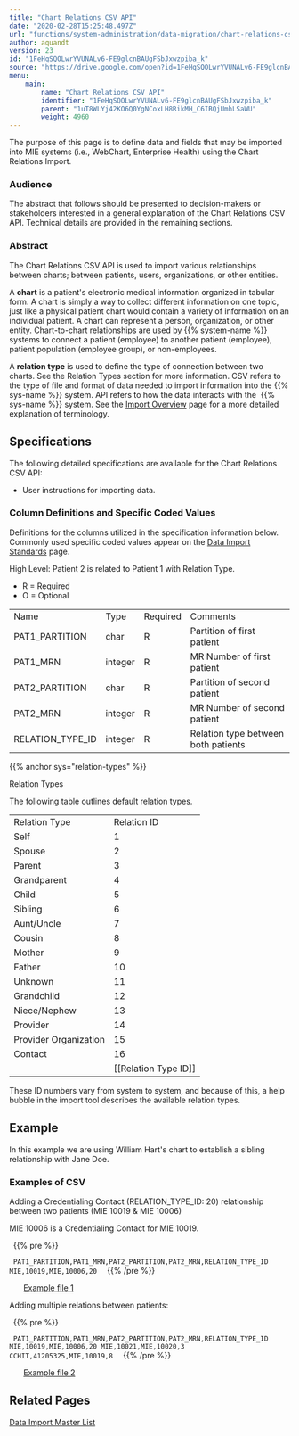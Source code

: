 ```yaml
---
title: "Chart Relations CSV API"
date: "2020-02-28T15:25:48.497Z"
url: "functions/system-administration/data-migration/chart-relations-csv-api.html"
author: aquandt
version: 23
id: "1FeHqSQOLwrYVUNALv6-FE9glcnBAUgFSbJxwzpiba_k"
source: "https://drive.google.com/open?id=1FeHqSQOLwrYVUNALv6-FE9glcnBAUgFSbJxwzpiba_k"
menu:
    main:
        name: "Chart Relations CSV API"
        identifier: "1FeHqSQOLwrYVUNALv6-FE9glcnBAUgFSbJxwzpiba_k"
        parent: "1uT8WLYj42KO6Q0YgNCoxLH8RikMH_C6IBQjUmhLSaWU"
        weight: 4960
---
```

The purpose of this page is to define data and fields that may be imported into MIE systems (i.e., WebChart, Enterprise Health) using the Chart Relations Import.

### Audience

The abstract that follows should be presented to decision-makers or stakeholders interested in a general explanation of the Chart Relations CSV API. Technical details are provided in the remaining sections.

### Abstract

The Chart Relations CSV API is used to import various relationships between charts; between patients, users, organizations, or other entities.

A **chart** is a patient's electronic medical information organized in tabular form. A chart is simply a way to collect different information on one topic, just like a physical patient chart would contain a variety of information on an individual patient. A chart can represent a person, organization, or other entity. Chart-to-chart relationships are used by {{% system-name %}} systems to connect a patient (employee) to another patient (employee), patient population (employee group), or non-employees.



A **relation type** is used to define the type of connection between two charts. See the Relation Types section for more information. CSV refers to the type of file and format of data needed to import information into the {{% sys-name %}} system. API refers to how the data interacts with the  {{% sys-name %}} system. See the [Import Overview](data-import-overview.html) page for a more detailed explanation of terminology.

## Specifications

The following detailed specifications are available for the Chart Relations CSV API:

* User instructions for importing data.

### Column Definitions and Specific Coded Values

Definitions for the columns utilized in the specification information below. Commonly used specific coded values appear on the [Data Import Standards](data-import-standards.html) page.

High Level: Patient 2 is related to Patient 1 with Relation Type.

* R = Required
* O = Optional

<table>
  <tr>
    <td>Name</td>
    <td>Type</td>
    <td>Required</td>
    <td>Comments</td>
  </tr>
  <tr>
    <td>PAT1_PARTITION</td>
    <td>char</td>
    <td>R</td>
    <td>Partition of first patient</td>
  </tr>
  <tr>
    <td>PAT1_MRN</td>
    <td>integer</td>
    <td>R</td>
    <td>MR Number of first patient</td>
  </tr>
  <tr>
    <td>PAT2_PARTITION</td>
    <td>char</td>
    <td>R</td>
    <td>Partition of second patient</td>
  </tr>
  <tr>
    <td>PAT2_MRN</td>
    <td>integer</td>
    <td>R</td>
    <td>MR Number of second patient</td>
  </tr>
  <tr>
    <td>RELATION_TYPE_ID</td>
    <td>integer</td>
    <td>R</td>
    <td>Relation type between both patients</td>
  </tr>
</table>

{{% anchor sys="relation-types" %}}

Relation Types

The following table outlines default relation types.

<table>
  <tr>
    <td>Relation Type</td>
    <td>Relation ID</td>
  </tr>
  <tr>
    <td>Self</td>
    <td>1</td>
  </tr>
  <tr>
    <td>Spouse</td>
    <td>2</td>
  </tr>
  <tr>
    <td>Parent</td>
    <td>3</td>
  </tr>
  <tr>
    <td>Grandparent</td>
    <td>4</td>
  </tr>
  <tr>
    <td>Child</td>
    <td>5</td>
  </tr>
  <tr>
    <td>Sibling</td>
    <td>6</td>
  </tr>
  <tr>
    <td>Aunt/Uncle</td>
    <td>7</td>
  </tr>
  <tr>
    <td>Cousin</td>
    <td>8</td>
  </tr>
  <tr>
    <td>Mother</td>
    <td>9</td>
  </tr>
  <tr>
    <td>Father</td>
    <td>10</td>
  </tr>
  <tr>
    <td>Unknown</td>
    <td>11</td>
  </tr>
  <tr>
    <td>Grandchild</td>
    <td>12</td>
  </tr>
  <tr>
    <td>Niece/Nephew</td>
    <td>13</td>
  </tr>
  <tr>
    <td>Provider</td>
    <td>14</td>
  </tr>
  <tr>
    <td>Provider Organization</td>
    <td>15</td>
  </tr>
  <tr>
    <td>Contact</td>
    <td>16</td>
  </tr>
  <tr>
    <td></td>
    <td>[[Relation Type ID]]</td>
  </tr>
</table>

These ID numbers vary from system to system, and because of this, a help bubble in the import tool describes the available relation types.



## Example

In this example we are using William Hart's chart to establish a sibling relationship with Jane Doe.



### Examples of CSV

Adding a Credentialing Contact (RELATION_TYPE_ID: 20) relationship between two patients (MIE 10019 & MIE 10006)

MIE 10006 is a Credentialing Contact for MIE 10019.



` `{{% pre %}}

`  PAT1_PARTITION,PAT1_MRN,PAT2_PARTITION,PAT2_MRN,RELATION_TYPE_ID MIE,10019,MIE,10006,20 
`
` `{{% /pre %}}


`  
`
[Example file 1](https://miewiki.med-web.com/wiki/index.php/File:Chart_rel_ex1.csv)

Adding multiple relations between patients:



` `{{% pre %}}

`  PAT1_PARTITION,PAT1_MRN,PAT2_PARTITION,PAT2_MRN,RELATION_TYPE_ID MIE,10019,MIE,10006,20 MIE,10021,MIE,10020,3 CCHIT,41205325,MIE,10019,8 
`
` `{{% /pre %}}


`  
`
[Example file 2](https://miewiki.med-web.com/wiki/index.php/File:Chart_rel_ex2.csv)

## Related Pages

[Data Import Master List](data-import-master-list.html)

